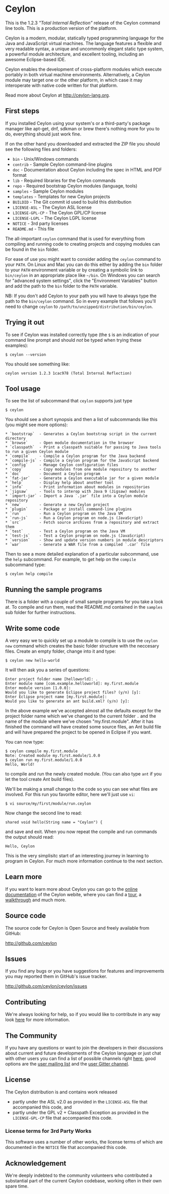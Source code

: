# Ceylon

This is the 1.2.3 _"Total Internal Reflection"_ release of the Ceylon 
command line tools. This is a production version of the platform.

Ceylon is a modern, modular, statically typed programming language 
for the Java and JavaScript virtual machines. The language features 
a flexible and very readable syntax, a unique and uncommonly elegant 
static type system, a powerful module architecture, and excellent 
tooling, including an awesome Eclipse-based IDE.

Ceylon enables the development of cross-platform modules which 
execute portably in both virtual machine environments. Alternatively, 
a Ceylon module may target one or the other platform, in which case 
it may interoperate with native code written for that platform.

Read more about Ceylon at <http://ceylon-lang.org>.

## First steps

If you installed Ceylon using your system's or a third-party's package manager
like apt-get, dnf, sdkman or brew there's nothing more for you to do, everything
should just work fine.

If on the other hand you downloaded and extracted the ZIP file you should see
the following files and folders:

- `bin`            - Unix/Windows commands
- `contrib`        - Sample Ceylon command-line plugins
- `doc`            - Documentation about Ceylon including the spec in HTML and PDF format
- `lib`            - Required libraries for the Ceylon commands
- `repo`           - Required bootstrap Ceylon modules (language, tools)
- `samples`        - Sample Ceylon modules
- `templates`      - Templates for new Ceylon projects
- `BUILDID`        - The Git commit id used to build this distribution
- `LICENSE-ASL`    - The Ceylon ASL license
- `LICENSE-GPL-CP` - The Ceylon GPL/CP license
- `LICENSE-LGPL`   - The Ceylon LGPL license
- `NOTICE`         - 3rd party licenses
- `README.md`      - This file

The all-important `ceylon` command that is used for everything from compiling and
running code to creating projects and copying modules can be found in the `bin`
folder.

For ease of use you might want to consider adding the `ceylon` command to
your `PATH`. On Linux and Mac you can do this either by adding the `bin` folder to
your `PATH` environment variable or by creating a symbolic link to `bin/ceylon`
in an appropriate place like `~/bin`. On Windows you can search for "advanced system
settings", click the "Environment Variables" button and add the path to the `bin`
folder to the `PATH` variable.

NB: If you don't add Ceylon to your path you will have to always type the path to
the `bin/ceylon` command. So in every example that follows you'll need to change
`ceylon` to `/path/to/unzipped/distribution/bin/ceylon`.

## Trying it out

To see if Ceylon was installed correctly type (the `$` is an indication of your
command line prompt and should *not* be typed when trying these examples):

    $ ceylon --version

You should see something like:

    ceylon version 1.2.3 1cac978 (Total Internal Reflection)

## Tool usage

To see the list of subcommand that `ceylon` supports just type

    $ ceylon

You should see a short synopsis and then a list of subcommands like this (you
might see more options):

    * `bootstrap`  - Generates a Ceylon bootstrap script in the current directory
    * `browse`     - Open module documentation in the browser
    * `classpath`  - Print a classpath suitable for passing to Java tools to run a given Ceylon module
    * `compile`    - Compile a Ceylon program for the Java backend
    * `compile-js` - Compile a Ceylon program for the JavaScript backend
    * `config`     - Manage Ceylon configuration files
    * `copy`       - Copy modules from one module repository to another
    * `doc`        - Document a Ceylon program
    * `fat-jar`    - Generate a Ceylon executable jar for a given module
    * `help`       - Display help about another tool
    * `info`       - Print information about modules in repositories
    * `jigsaw`     - Tools to interop with Java 9 (Jigsaw) modules
    * `import-jar` - Import a Java `.jar` file into a Ceylon module repository
    * `new`        - Generate a new Ceylon project
    * `plugin`     - Package or install command-line plugins
    * `run`        - Run a Ceylon program on the Java VM
    * `run-js`     - Run a Ceylon program on node.js (JavaScript)
    * `src`        - Fetch source archives from a repository and extract them
    * `test`       - Test a Ceylon program on the Java VM
    * `test-js`    - Test a Ceylon program on node.js (JavaScript)
    * `version`    - Show and update version numbers in module descriptors
    * `war`        - Generate a WAR file from a compiled `.car` file

Then to see a more detailed explanation of a particular subcommand, use the `help`
subcommand. For example, to get help on the `compile` subcommand type:

    $ ceylon help compile

## Running the sample programs

There is a folder with a couple of small sample programs for you take a look at.
To compile and run them, read the README.md contained in the `samples` sub folder
for further instructions.

## Write some code

A very easy we to quickly set up a module to compile is to use the `ceylon new`
command which creates the basic folder structure with the neccesary files.
Create an empty folder, change into it and type:

    $ ceylon new hello-world

It will then ask you a series of questions:

    Enter project folder name [helloworld]: .   
    Enter module name [com.example.helloworld]: my.first.module
    Enter module version [1.0.0]: 
    Would you like to generate Eclipse project files? (y/n) [y]: 
    Enter Eclipse project name [my.first.module]: 
    Would you like to generate an ant build.xml? (y/n) [y]: 

In the above example we've accepted almost all the defaults except for the
project folder name which we've changed to the current folder `.` and the
name of the module where we've chosen "my.first.module". After it has
finished the command will have created some source files, an Ant build file
and will have prepared the project to be opened in Eclipse if you want.

You can now type:

    $ ceylon compile my.first.module
    Note: Created module my.first.module/1.0.0
    $ ceylon run my.first.module/1.0.0
    Hello, World!

to compile and run the newly created module. (You can also type `ant` if
you let the tool create Ant build files).

We'll be making a small change to the code so you can see what files
are involved. For this run you favorite editor, here we'll just use `vi`:

    $ vi source/my/first/module/run.ceylon

Now change the second line to read:

    shared void hello(String name = "Ceylon") {

and save and exit. When you now repeat the compile and run commands
the output should read:

    Hello, Ceylon

This is the very simplisitc start of an interesting journey in learning
to program in Ceylon. For much more information continue to the next section.

## Learn more

If you want to learn more about Ceylon you can go to the [online documentation](http://www.ceylon-lang.org/documentation/current/)
of the Ceylon webite, where you can find a [tour](http://www.ceylon-lang.org/documentation/current/tour/),
a [walkthrough](http://www.ceylon-lang.org/documentation/current/walkthrough/)
and much more.

## Source code

The source code for Ceylon is Open Source and freely available from GitHub:

<http://github.com/ceylon>

## Issues

If you find any bugs or you have suggestions for features and improvements you may
reported them in GitHub's issue tracker.

<http://github.com/ceylon/ceylon/issues>

## Contributing

We're always looking for help, so if you would like to contribute in any way
look [here](http://www.ceylon-lang.org/code/contribute/) for more information.

## The Community

If you have any questions or want to join the developers in their discussions about
current and future developments of the Ceylon language or just chat with other users
you can find a list of possible channels right [here](http://www.ceylon-lang.org/community/),
good options are the [user mailing list](http://groups.google.com/group/ceylon-users)
and the [user Gitter channel](https://gitter.im/ceylon/user).

## License

The Ceylon distribution is and contains work released

- partly under the ASL v2.0 as provided in the `LICENSE-ASL` file 
  that accompanied this code, and
- partly under the GPL v2 + Classpath Exception as provided in the 
  `LICENSE-GPL-CP` file that accompanied this code.

### License terms for 3rd Party Works

This software uses a number of other works, the license terms of 
which are documented in the `NOTICE` file that accompanied this code.

## Acknowledgement

We're deeply indebted to the community volunteers who contributed a 
substantial part of the current Ceylon codebase, working often in 
their own spare time.

